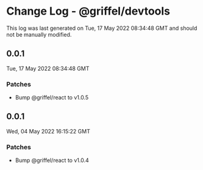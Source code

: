 # Change Log - @griffel/devtools

This log was last generated on Tue, 17 May 2022 08:34:48 GMT and should not be manually modified.

<!-- Start content -->

## 0.0.1

Tue, 17 May 2022 08:34:48 GMT

### Patches

- Bump @griffel/react to v1.0.5

## 0.0.1

Wed, 04 May 2022 16:15:22 GMT

### Patches

- Bump @griffel/react to v1.0.4
